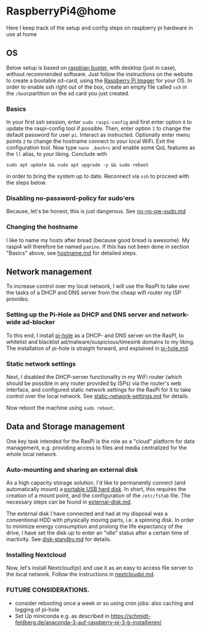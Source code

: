 # RaspberryPi4@home
Here I keep track of the setup and config steps on raspberry pi hardware in use at home

## OS
Below setup is based on [raspbian buster](https://www.raspberrypi.org/downloads/raspbian/), with desktop (just in case), without recommended software. Just follow the instructions on the website to create a bootable sd-card, using the [Raspberry Pi Imager](https://www.raspberrypi.org/downloads/) for your OS. In order to enable ssh right out of the box, create an empty file called `ssh` in the `/boot`partition on the sd card you just created. 

### Basics
In your first ssh session, enter `sudo raspi-config` and first enter option `8` to update the raspi-config tool if possible. Then, enter option `1` to change the default password for user `pi`. Interact as instructed. Optionally enter menu points `2` to change the hostname connect to your local WiFi. Exit the configuration tool. Now type `nano .bashrc` and enable some QoL features as the `ll` alias, to your liking.
Conclude with
```
sudo apt update && sudo apt upgrade -y && sudo reboot
```
in order to bring the system up to date.
Reconnect via `ssh` to proceed with the steps below.


### Disabling no-password-policy for sudo'ers
Because, let's be honest, this is just dangerous. See [no-no-pw-sudo.md](no-no-pw-sudo.md) 

### Changing the hostname
I like to name my hosts after bread (because good bread is awesome). My raspi4 will therefore be named `panino`. If this has not been done in section "Basics" above, 
see [hostname.md](hostname.md) for detailed steps.


## Network management
To increase control over my local network, I will use the RasPI to take over the tasks of a DHCP and DNS server from the cheap wifi router my ISP provides.

### Setting up the Pi-Hole as DHCP and DNS server and network-wide ad-blocker
To this end, I install [pi-hole](https://pi-hole.net/) as a DHCP- and DNS server on the RasPI, to whitelist and blacklist ad/malware/suspicious/timesink domains to my liking. The installation of pi-hole is straight forward, and explained in [pi-hole.md](pi-hole.md).

### Static network settings
Next, I disabled the DHCP-server functionality in my WiFi router (which should be possible in any router provided by ISPs) via the router's web interface, and configured static network settings for the RasPi for it to take control over the local network. See [static-network-settings.md](static-network-settings.md) for details.

Now reboot the machine using `sudo reboot`.

## Data and Storage management
One key task intended for the RasPi is the role as a "cloud" platform for data management, e.g. providing access to files and  media centralized for the whole local network.

### Auto-mounting and sharing an external disk
As a high capacity storage solution, I'd like to permanently connect (and automatically mount) a [portable USB hard disk](https://shop.westerndigital.com/de-de/products/portable-drives/wd-elements-portable-usb-3-0-hdd#WDBUZG0010BBK-WESN).
In short, this requires the creation of a mount point, and the configuration of the `/etc/fstab` file. The necessary steps can be found in [external-disk.md](external-disk.md).

The external disk I have connected and had at my disposal was a conventional HDD with physically moving parts, i.e. a spinning disk. In order to minimize energy consumption and prolong the life expectancy of the drive, I have set the disk up to enter an "idle" status after a certain time of inactivity. See [disk-standby.md](disk-standby.md) for details.

### Installing Nextcloud
Now, let's install Nextcloud(pi) and use it as an easy to access file server to the local network. Follow the instructions in [nextcloudpi.md](nextcloudpi.md).

### FUTURE CONSIDERATIONS.
- consider rebooting once a week or so using cron jobs: also caching and logging of pi-hole
- Set Up miniconda e.g. as described in https://schmidt-feldberg.de/anaconda-3-auf-raspberry-pi-3-b-installieren/
